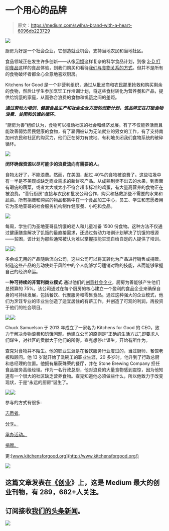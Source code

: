 # 一个用心的品牌

> 原文：<https://medium.com/swlh/a-brand-with-a-heart-6096db223729>

![](img/c887f547c4a1bfe1d5a6c39a3e05219a.png)

厨房为好是一个社会企业，它创造就业机会，支持当地农民和当地社区。

食品领域正在发生许多创新——从像[习惯](https://www.psfk.com/2017/05/introducing-next-frontier-food-revolution.html)这样复杂的科学食品计划，到像 [3-D 打印食品](https://www.digitaltrends.com/home/nufood-3d-printed-tasting-experience-kickstarter/)这样的食品体验，到我们购买和看待[我们与食物关系的方式](http://bulldogdrummond.com/blog/constant-disruption-is-and-always-has-been-the-new-norm)。但并不是所有的食物破坏者都全心全意地喜欢厨房。

Kitchens for Good 是一个非营利组织，通过从批发商和农民那里抢救和购买剩余的食物，然后让学生参加烹饪工作培训计划，将这些食材转化为营养餐和产品，提供给饥饿的家庭，从而弥合浪费的食物和饥饿之间的差距。

***通过劳动力培训、健康食品生产和社会企业方面的创新计划，该品牌正在打破食物浪费、贫困和饥饿的循环。***

“厨房为善”组织认为，食物可以推动社区的社会和经济发展。有了不仅能养活而且能改善弱势居民健康的食物，有了雇佣被认为无法就业的男女的工作，有了支持南加州农民和社区的购买力，他们正在努力有效地、有利地关闭我们食物系统的破碎循环。

![](img/ceae0ae432086f55857b21c46e3387c2.png)

**闭环确保资源以尽可能少的浪费流向有需要的人。**

食物太好了，不能浪费。然而，在美国，超过 40%的食物被浪费了。这些垃圾中有一半是不美观或缺乏商业需求的新鲜农产品。从成熟到卖不出去的水果，到表面有瑕疵的蔬菜，或者太大或太小不符合超市标准的鸡蛋，有大量高营养的食物正在被浪费。“善行厨房”直接与农民和批发公司合作，购买和拯救那些不需要的水果和蔬菜。所有捐赠和购买的物品都集中在一个食品加工中心，员工、学生和志愿者用它为圣地亚哥的社会服务机构制作健康餐、小吃和食品。

![](img/4f47cd2880e7d859c628af0d4247b348.png)

每周，学生们为圣地亚哥县饥饿的老人和儿童准备 1500 份食物。这种方法不仅通过健康膳食解决了饥饿的最直接需求，还通过劳动力培训计划解决了饥饿的根源——贫困，该计划为那些通常被认为难以掌握技能实现自给自足的人提供了培训。

![](img/6921daac73ce24b8dad9d85c4b7d8ceb.png)![](img/b2be78bbe6c0f45907ae046ac7ce99e0.png)

多余或无用的产品随后流向公司，这些公司可以将其转化为产品进行销售或捐赠。制造这些产品的劳动使处于风险中的个人能够学习适销对路的技能，从而能够掌握自己的经济命运。

**一种可持续的非营利商业模式** 通过他们的[创意社会企业](http://kitchensforgood.org/social-enterprise/)，厨房为善能够产生他们总预算的 75%。该公司通过在每个厨房的核心建立一个盈利的食品企业来确保自身的可持续发展，包括餐饮、代餐服务和零售食品。通过这种强大的企业模式，他们为烹饪专业的毕业生创造了适宜居住的有薪工作，并创造了可观的利润，再投资于他们的社会项目。

![](img/9533aa8004c037935d497034bdb645a3.png)![](img/d00da22f3c2f8bb74eb9b7723f3f7983.png)

Chuck Samuelson 于 2013 年成立了一家名为 Kitchens for Good 的 CEO，致力于解决食物浪费和饥饿问题。他建立公司的原则是“正确的生活方式”,即要求人们谋生，对社区的贡献大于他们的所得。查克想停止谋生，开始有所作为。

查克对食物并不陌生。他的职业生涯是在餐饮服务行业度过的，当过厨师、餐馆老板和顾问。他 13 岁就开始了洗碗工的职业生涯，20 多岁时，他升到了行政总厨和总经理的位置。他拥有屡获殊荣的餐厅，并在 Stone Brewing Company 担任食品服务高级经理。作为一名行政总厨，他对浪费的大量食物感到震惊，因为他知道有一个很大的社区缺乏营养食物。查克知道他必须做些什么，所以他致力于改变现状，于是“永远的厨房”诞生了。

![](img/4e3e803691d5d09b9091cbf3ef386410.png)![](img/647e59d2a3111a5e02725ffaded724e7.png)

参与的方式有很多:

[志愿者](http://kitchensforgood.org/volunteer/)。

[分享。](https://twitter.com/kitchensforgood)

[承办活动。](http://kitchensforgood.org/)

[捐赠。](https://kitchensforgood.org/donate/)

更:[www.kitchensforgood.org](http://www.kitchensforgood.org/)

![](img/731acf26f5d44fdc58d99a6388fe935d.png)

## 这篇文章发表在[《创业](https://medium.com/swlh)》上，这是 Medium 最大的创业刊物，有 289，682+人关注。

## 订阅接收[我们的头条新闻](http://growthsupply.com/the-startup-newsletter/)。

![](img/731acf26f5d44fdc58d99a6388fe935d.png)